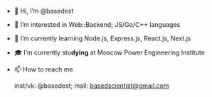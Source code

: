 - 👋 Hi, I’m @basedest
- 👀 I’m interested in Web::Backend; JS/Go/C++ languages
- 🌱 I’m currently learning Node.js, Express.js, React.js, Next.js
- 🎓 I’m currently stu**dying** at Moscow Power Engineering Institute
- 📫 How to reach me 

  inst/vk: @basedest; mail: basedscientist@gmail.com 

<!---
idk im based af follow me
--->
